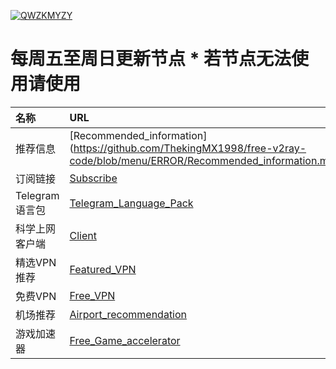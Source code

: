 [![QWZKMYZY](https://github.com/ThekingMX1998/free-v2ray-code/raw/master/Image/QWZKMYZY.png)](https://github.com/ThekingMX1998/free-v2ray-code#)

# 每周五至周日更新节点 * 若节点无法使用请使用

| 名称| URL|
| :--- | :--- |
| 推荐信息| [Recommended_information](https://github.com/ThekingMX1998/free-v2ray-code/blob/menu/ERROR/Recommended_information.md|
| 订阅链接| [Subscribe](https://github.com/ThekingMX1998/free-v2ray-code/blob/menu/ERROR/Subscribe.md)|
| Telegram语言包| [Telegram_Language_Pack](https://github.com/ThekingMX1998/free-v2ray-code/blob/menu/ERROR/Telegram_Language_Pack.md)|
| 科学上网客户端| [Client](https://github.com/ThekingMX1998/free-v2ray-code/blob/menu/ERROR/Client.md)|
| 精选VPN推荐| [Featured_VPN](https://github.com/ThekingMX1998/free-v2ray-code/blob/menu/ERROR/Featured_VPN.md)|
| 免费VPN| [Free_VPN](https://github.com/ThekingMX1998/free-v2ray-code/blob/menu/ERROR/Free_VPN.md)|
| 机场推荐| [Airport_recommendation](https://github.com/ThekingMX1998/free-v2ray-code/blob/menu/ERROR/Airport_recommendation.md)|
| 游戏加速器| [Free_Game_accelerator](https://github.com/ThekingMX1998/free-v2ray-code/blob/menu/ERROR/Free_Game_accelerator.md)|
